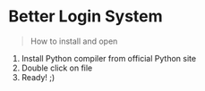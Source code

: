 # Better Login System

> How to install and open
1. Install Python compiler from official Python site
2. Double click on file
3. Ready! ;)